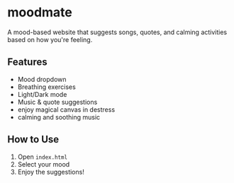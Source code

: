 # moodmate

A mood-based website that suggests songs, quotes, and calming activities based on how you're feeling.

## Features
- Mood dropdown
- Breathing exercises
- Light/Dark mode
- Music & quote suggestions
- enjoy magical canvas in destress
- calming and soothing music

## How to Use
1. Open `index.html`
2. Select your mood
3. Enjoy the suggestions!

